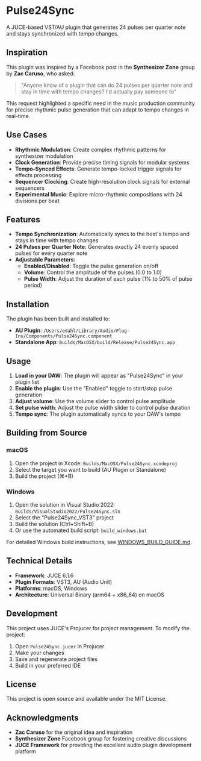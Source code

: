 # Pulse24Sync

A JUCE-based VST/AU plugin that generates 24 pulses per quarter note and stays synchronized with tempo changes.

## Inspiration

This plugin was inspired by a Facebook post in the **Synthesizer Zone** group by **Zac Caruso**, who asked:
> "Anyone know of a plugin that can do 24 pulses per quarter note and stay in time with tempo changes? I'd actually pay someone to"

This request highlighted a specific need in the music production community for precise rhythmic pulse generation that can adapt to tempo changes in real-time.

## Use Cases

- **Rhythmic Modulation**: Create complex rhythmic patterns for synthesizer modulation
- **Clock Generation**: Provide precise timing signals for modular systems
- **Tempo-Synced Effects**: Generate tempo-locked trigger signals for effects processing
- **Sequencer Clocking**: Create high-resolution clock signals for external sequencers
- **Experimental Music**: Explore micro-rhythmic compositions with 24 divisions per beat

## Features

- **Tempo Synchronization**: Automatically syncs to the host's tempo and stays in time with tempo changes
- **24 Pulses per Quarter Note**: Generates exactly 24 evenly spaced pulses for every quarter note
- **Adjustable Parameters**:
  - **Enabled/Disabled**: Toggle the pulse generation on/off
  - **Volume**: Control the amplitude of the pulses (0.0 to 1.0)
  - **Pulse Width**: Adjust the duration of each pulse (1% to 50% of pulse period)

## Installation

The plugin has been built and installed to:
- **AU Plugin**: `/Users/edahl/Library/Audio/Plug-Ins/Components/Pulse24Sync.component`
- **Standalone App**: `Builds/MacOSX/build/Release/Pulse24Sync.app`

## Usage

1. **Load in your DAW**: The plugin will appear as "Pulse24Sync" in your plugin list
2. **Enable the plugin**: Use the "Enabled" toggle to start/stop pulse generation
3. **Adjust volume**: Use the volume slider to control pulse amplitude
4. **Set pulse width**: Adjust the pulse width slider to control pulse duration
5. **Tempo sync**: The plugin automatically syncs to your DAW's tempo

## Building from Source

### macOS
1. Open the project in Xcode: `Builds/MacOSX/Pulse24Sync.xcodeproj`
2. Select the target you want to build (AU Plugin or Standalone)
3. Build the project (⌘+B)

### Windows
1. Open the solution in Visual Studio 2022: `Builds/VisualStudio2022/Pulse24Sync.sln`
2. Select the "Pulse24Sync_VST3" project
3. Build the solution (Ctrl+Shift+B)
4. Or use the automated build script: `build_windows.bat`

For detailed Windows build instructions, see [WINDOWS_BUILD_GUIDE.md](WINDOWS_BUILD_GUIDE.md).

## Technical Details

- **Framework**: JUCE 6.1.6
- **Plugin Formats**: VST3, AU (Audio Unit)
- **Platforms**: macOS, Windows
- **Architecture**: Universal Binary (arm64 + x86_64) on macOS

## Development

This project uses JUCE's Projucer for project management. To modify the project:

1. Open `Pulse24Sync.jucer` in Projucer
2. Make your changes
3. Save and regenerate project files
4. Build in your preferred IDE

## License

This project is open source and available under the MIT License.

## Acknowledgments

- **Zac Caruso** for the original idea and inspiration
- **Synthesizer Zone** Facebook group for fostering creative discussions
- **JUCE Framework** for providing the excellent audio plugin development platform